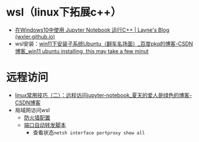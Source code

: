 # wsl（linux下拓展c++）

- [在Windows10中使用 Jupyter Notebook 运行C++ | Layne's Blog (wxler.github.io)](https://wxler.github.io/2020/11/24/222744/)
- wsl安装：[win11下安装子系统Ubuntu（翻车名场面）_百度pkq的博客-CSDN博客_win11 ubuntu installing, this may take a few minut](https://blog.csdn.net/wangaolong0427/article/details/124213873?spm=1001.2014.3001.5506)

# 远程访问

- [ linux常用技巧（二）：远程访问jupyter-notebook_夏天的爱人是绿色的博客-CSDN博客](https://blog.csdn.net/qq_44159782/article/details/121455417?spm=1001.2014.3001.5506)
- 局域网访问wsl
    - [防火墙配置](https://www.jianshu.com/p/bcb539401882)
    - [端口自动转发脚本](https://www.codenong.com/cs106008957/)
      - 查看状态`netsh interface portproxy show all`